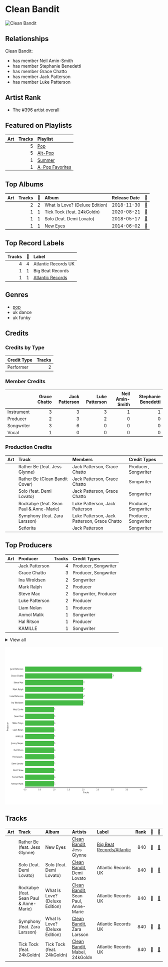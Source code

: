 
# Clean Bandit


<img src="https://i.scdn.co/image/ab6761610000e5ebdaed24d10b1ac9addfb8a9f1" alt="Clean Bandit" width="100" />

## Relationships

Clean Bandit:
- has member Neil Amin-Smith
- has member Stephanie Benedetti
- has member Grace Chatto
- has member Jack Patterson
- has member Luke Patterson

## Artist Rank
- The #396 artist overall


## Featured on Playlists
| Art | Tracks | Playlist |
|:---|---:|:---|
| <img src="https://mosaic.scdn.co/640/ab67616d00001e0241aa6776dc15fbd71a2b4557ab67616d00001e029b9a3105ad4ffb91ad2e2798ab67616d00001e029dbb37516ff4b03244808e45ab67616d00001e02d6ec808748fa5b0c2d3a6618" alt="" width="50" /> | 5 | [Pop](../../playlists/pop/overview.md) |
| <img src="https://mosaic.scdn.co/640/ab67616d00001e0298d4c378a8c78e84bfcf7743ab67616d00001e02b0ed835957dbf3c63184a3bcab67616d00001e02ca96a3471c3cb5128e64195fab67616d00001e02f6749fd9a1027b244f061e87" alt="" width="50" /> | 5 | [Alt-Pop](../../playlists/alt-pop/overview.md) |
| <img src="https://mosaic.scdn.co/640/ab67616d00001e0204878afb19613a94d37b29ceab67616d00001e021544041d0285585cc92c2709ab67616d00001e02570f746ccc2c75af070da1e0ab67616d00001e02d8cc2281fcd4519ca020926b" alt="" width="50" /> | 1 | [Summer](../../playlists/summer/overview.md) |
| <img src="https://mosaic.scdn.co/640/ab67616d00001e02022b4010e20659300f42c375ab67616d00001e02527d94ecf554774fc313bf48ab67616d00001e02c8b444df094279e70d0ed856ab67616d00001e02d0ec2db731952a7efabc6397" alt="" width="50" /> | 1 | [A-Pop Favorites](../../playlists/a-pop_favorites/overview.md) |

## Top Albums

| Art | Tracks | 💚 | Album | Release Date | 🔗 |
|:---|---:|---:|:---|:---|:---|
| <img src="https://i.scdn.co/image/ab67616d0000b27337fb0680110fbb107740de5d" alt="" width="50" /> | 2 | 2 | What Is Love? (Deluxe Edition) | 2018-11-30 | [🔗](https://open.spotify.com/album/1MvF4ulZKH7SaDQs9rE5nc) |
| <img src="https://i.scdn.co/image/ab67616d0000b2733ec9036a9f7289e924194bec" alt="" width="50" /> | 1 | 1 | Tick Tock (feat. 24kGoldn) | 2020-08-21 | [🔗](https://open.spotify.com/album/3tuAs968COA2vxKjiLvmxr) |
| <img src="https://i.scdn.co/image/ab67616d0000b27367eda217860e86c43481a5cb" alt="" width="50" /> | 1 | 1 | Solo (feat. Demi Lovato) | 2018-05-17 | [🔗](https://open.spotify.com/album/1q7a5wZeti0neU2jDn8Dz3) |
| <img src="https://i.scdn.co/image/ab67616d0000b273e2a93f34e3c52c12f2a5578f" alt="" width="50" /> | 1 | 1 | New Eyes | 2014-06-02 | [🔗](https://open.spotify.com/album/4a6DxkhmMvvEdPXxm4ergN) |

## Top Record Labels

| Tracks | 💚 | Label |
|---:|---:|:---|
| 4 | 4 | Atlantic Records UK |
| 1 | 1 | Big Beat Records |
| 1 | 1 | [Atlantic Records](../../labels/atlantic_records/overview.md) |

## Genres

- [pop](../../genres/pop/overview.md)
- uk dance
- uk funky

## Credits

### Credits by Type

| Credit Type | Tracks |
|:---|---:|
| Performer | 2 |

### Member Credits

| | Grace Chatto | Jack Patterson | Luke Patterson | Neil Amin-Smith | Stephanie Benedetti |
|:---|---:|---:|---:|---:|---:|
| Instrument | 3 | 3 | 3 | 1 | 1 |
| Producer | 2 | 3 | 2 | 0 | 0 |
| Songwriter | 3 | 6 | 0 | 0 | 0 |
| Vocal | 1 | 0 | 0 | 0 | 0 |
### Production Credits

| Art | Track | Members | Credit Types |
|:---|:---|:---|:---|
| <img src="https://i.scdn.co/image/ab67616d0000b273e2a93f34e3c52c12f2a5578f" alt="" width="50" /> | Rather Be (feat. Jess Glynne) | Jack Patterson, Grace Chatto | Producer, Songwriter |
| <img src="https://i.scdn.co/image/ab67616d0000b2732aef4a2297fc883d45e6cb2b" alt="" width="50" /> | Rather Be (Clean Bandit Cover) | Jack Patterson, Grace Chatto | Songwriter |
| <img src="https://i.scdn.co/image/ab67616d0000b27367eda217860e86c43481a5cb" alt="" width="50" /> | Solo (feat. Demi Lovato) | Jack Patterson, Grace Chatto | Songwriter |
| <img src="https://i.scdn.co/image/ab67616d0000b27337fb0680110fbb107740de5d" alt="" width="50" /> | Rockabye (feat. Sean Paul & Anne-Marie) | Luke Patterson, Jack Patterson | Producer, Songwriter |
| <img src="https://i.scdn.co/image/ab67616d0000b27337fb0680110fbb107740de5d" alt="" width="50" /> | Symphony (feat. Zara Larsson) | Luke Patterson, Jack Patterson, Grace Chatto | Producer, Songwriter |
| <img src="https://i.scdn.co/image/ab67616d0000b2735f53c0dbe5190a0af0fa28f3" alt="" width="50" /> | Señorita | Jack Patterson | Songwriter |

## Top Producers

| Art | Producer | Tracks | Credit Types |
|:---|:---|---:|:---|
| | Jack Patterson | 4 | Producer, Songwriter |
| | Grace Chatto | 3 | Producer, Songwriter |
| | Ina Wroldsen | 2 | Songwriter |
| | Mark Ralph | 2 | Producer |
| | Steve Mac | 2 | Songwriter, Producer |
| | Luke Patterson | 2 | Producer |
| | Liam Nolan | 1 | Producer |
| | Anmol Malik | 1 | Songwriter |
| | Hal Ritson | 1 | Producer |
| | KAMILLE | 1 | Songwriter |


<details>
<summary>View all</summary>

| Art | Producer | Tracks | Credit Types |
|:---|:---|---:|:---|
| <img src="https://i.scdn.co/image/ab6761610000e5eb60c3e9abe7327c0097738f22" alt="" width="50" /> | Sean Paul | 1 | Songwriter |
| | Jimmy Napes | 1 | Songwriter |
| | Fred again.. | 1 | Songwriter |
| | Nikki Cislyn | 1 | Songwriter |
| | Wez Clarke | 1 | Producer |
| | Ammar Malik | 1 | Songwriter |
| | Brett Shaw | 1 | Producer |
| <img src="https://i.scdn.co/image/ab6761610000e5ebcf674ecb51186e6408cd18c0" alt="" width="50" /> | Demi Lovato | 1 | Songwriter |

</details>


![Bar chart of top 18 producers](../../images/artists/clean_bandit/producers.png)
## Tracks

| Art | Track | Album | Artists | Label | Rank | 💚 | 🔗 |
|:---|:---|:---|:---|:---|---:|:---|:---|
| <img src="https://i.scdn.co/image/ab67616d0000b273e2a93f34e3c52c12f2a5578f" alt="" width="50" /> | Rather Be (feat. Jess Glynne) | New Eyes | [Clean Bandit](overview.md), Jess Glynne | [Big Beat Records/Atlantic](../../labels/atlantic_records) | 840 | 💚 | [🔗](https://open.spotify.com/track/0am001WwFBVGDGLwRh3ixi) |
| <img src="https://i.scdn.co/image/ab67616d0000b27367eda217860e86c43481a5cb" alt="" width="50" /> | Solo (feat. Demi Lovato) | Solo (feat. Demi Lovato) | [Clean Bandit](overview.md), Demi Lovato | Atlantic Records UK | 840 | 💚 | [🔗](https://open.spotify.com/track/6kPJZM97LwdG9QIsT7khp6) |
| <img src="https://i.scdn.co/image/ab67616d0000b27337fb0680110fbb107740de5d" alt="" width="50" /> | Rockabye (feat. Sean Paul & Anne-Marie) | What Is Love? (Deluxe Edition) | [Clean Bandit](overview.md), Sean Paul, Anne-Marie | Atlantic Records UK | 840 | 💚 | [🔗](https://open.spotify.com/track/2hrUO4drrO63i7FYbCLBl2) |
| <img src="https://i.scdn.co/image/ab67616d0000b27337fb0680110fbb107740de5d" alt="" width="50" /> | Symphony (feat. Zara Larsson) | What Is Love? (Deluxe Edition) | [Clean Bandit](overview.md), Zara Larsson | Atlantic Records UK | 840 | 💚 | [🔗](https://open.spotify.com/track/72gv4zhNvRVdQA0eOenCal) |
| <img src="https://i.scdn.co/image/ab67616d0000b2733ec9036a9f7289e924194bec" alt="" width="50" /> | Tick Tock (feat. 24kGoldn) | Tick Tock (feat. 24kGoldn) | [Clean Bandit](overview.md), Mabel, 24kGoldn | Atlantic Records UK | 840 | 💚 | [🔗](https://open.spotify.com/track/27u7t9d7ZQoyjsCROHuZJ3) |
